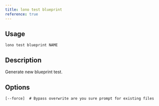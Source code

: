 ```yaml
---
title: lono test blueprint
reference: true
---
```


## Usage

    lono test blueprint NAME

## Description

Generate new blueprint test.


## Options

```
[--force]  # Bypass overwrite are you sure prompt for existing files
```

